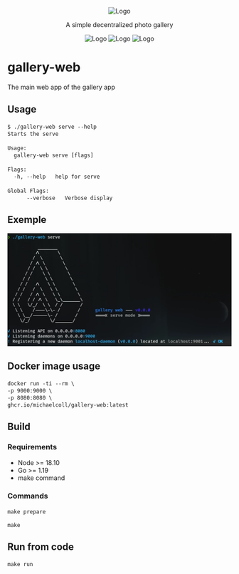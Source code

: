 <!--suppress HtmlDeprecatedAttribute -->
<p align="center">
    <img src="https://raw.githubusercontent.com/michaelcoll/gallery-web/main/doc/logo.png" alt="Logo" /><br />
</p>
<p align="center">
    A simple decentralized photo gallery
</p>
<p align="center">
    <img src="https://img.shields.io/github/workflow/status/michaelcoll/gallery-web/build" alt="Logo" />
    <img src="https://img.shields.io/github/v/release/michaelcoll/gallery-web" alt="Logo" />
    <img src="https://img.shields.io/github/license/michaelcoll/gallery-web" alt="Logo" />
</p>

# gallery-web
The main web app of the gallery app

## Usage
```
$ ./gallery-web serve --help
Starts the serve

Usage:
  gallery-web serve [flags]

Flags:
  -h, --help   help for serve

Global Flags:
      --verbose   Verbose display
```

## Exemple
![](doc/gallery-web.webp)

## Docker image usage
```
docker run -ti --rm \
-p 9000:9000 \
-p 8080:8080 \
ghcr.io/michaelcoll/gallery-web:latest
```

## Build
### Requirements

- Node >= 18.10
- Go >= 1.19
- make command

### Commands
```
make prepare
```
```
make
```

## Run from code
```
make run
```